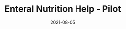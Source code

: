---
title: 'Enteral Nutrition Help - Pilot'
date: 2021-08-05
area: clinical
subdomain: Gastroenterology
status: inprogress
authors:
  - 
    authorimage: /images/uploads/kat.jpg
    authorname: Sonali Palchaudhuri, MD
    authorrole: Clinical Lead
  - 
    authorimage: /images/uploads/neda.jpg
    authorname: Breanna McGinnis
    authorrole: Implementation Lead
summary: >
  The intent of this pilot is to use texting to outreach to patients discharged from the hospital on enteral nutrition (feeding tubes). Currently patients are discharged and there is no care home for them getting help or having questions asked around enteral nutrition leading to lots of follow-up calls and readmissions. The program will consist of twice weekly check-ins to see how the patients are doing.  The goal of the pilot is to show patient engagement with text messaging. The longer term goal is to reduce readmission rates amongst this population. 
features:
  - feature: 'Two-way texting'  
  - feature: 'Epic Integration'
condition: Prevention
intervention: Remote Monitoring 
outcome: Reduced readmissions
dedicatedpage: false
label: Pilot 
image: /images/uploads/hsm.01.jpg
solution_area: Surgery Solutions
---